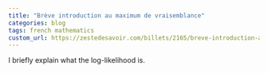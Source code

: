 ```yaml
---
title: "Brève introduction au maximum de vraisemblance"
categories: blog
tags: french mathematics
custom_url: https://zestedesavoir.com/billets/2165/breve-introduction-au-maximum-de-vraisemblance/
---
```


I briefly explain what the log-likelihood is.
